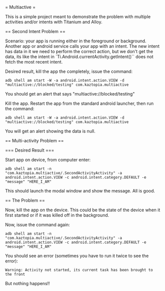 = Multiactive =

This is a simple project meant to demonstrate the problem with multiple
activities and/or intents with Titanium and Alloy.

== Second Intent Problem ==

Scenario: your app is running either in the foreground or background.  Another app
or android service calls your app with an intent.  The new intent has data in it
we need to perform the correct action, but we don't get the data, its like the
intent in `Ti.Android.currentActivity.getIntent()`` does not fetch the most recent
intent.

Desired result, kill the app the completely, issue the command:
```
adb shell am start -W -a android.intent.action.VIEW -d "multiactive://blocked/testing" com.kaztopia.multiactive
```

You should get an alert that says "multiactive://blocked/testing"

Kill the app.  Restart the app from the standard android launcher, then run the command:
```
adb shell am start -W -a android.intent.action.VIEW -d "multiactive://blocked/testing" com.kaztopia.multiactive
```

You will get an alert showing the data is null.

== Multi-activity Problem ==

=== Desired Result ===

Start app on device, from computer enter:
```
adb shell am start -n "com.kaztopia.multiactive/.SecondActivityActivity" -a android.intent.action.VIEW -c android.intent.category.DEFAULT -e "message" "HERE_I_AM"
```
This should launch the modal window and show the message.  All is good.

== The Problem ==

Now, kill the app on the device.  This could be the state of the device when it
first started or if it was killed off in the background.  

Now, issue the command again:
```
adb shell am start -n "com.kaztopia.multiactive/.SecondActivityActivity" -a android.intent.action.VIEW -c android.intent.category.DEFAULT -e "message" "HERE_I_AM"
```

You should see an error (sometimes you have to run it twice to see the error):
```
Warning: Activity not started, its current task has been brought to the front
```
But nothing happens!!
